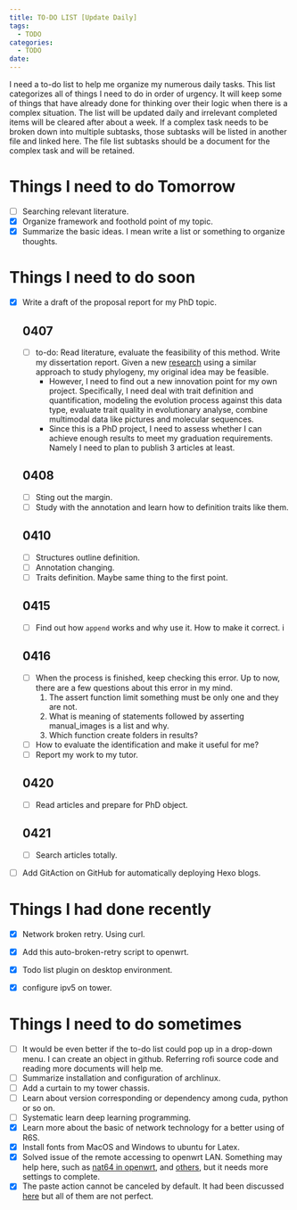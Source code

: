 ```yaml
---
title: TO-DO LIST [Update Daily]
tags:
  - TODO
categories:
  - TODO
date: 
---
```


I need a to-do list to help me organize my numerous daily tasks. This list categorizes all of things  I need to do in order of urgency. It will keep some of things that have already done for thinking over their logic when there is a complex situation. The list will be updated daily and irrelevant completed items will be cleared after about a week. If a complex task needs to be broken down into multiple subtasks, those subtasks will be listed in another file and linked here. The file list subtasks should be a document for the complex task and will be retained.

# Things I need to do **Tomorrow**
- [ ] Searching relevant literature.
- [x] Organize framework and foothold point of my topic.
- [x] Summarize the basic ideas. I mean write a list or something to organize thoughts.

# Things I need to do soon 
- [x] Write a draft of the proposal report for my PhD topic.
	 ## 0407
	 - [ ] to-do: Read literature, evaluate the feasibility of this method. Write my dissertation report. 
		Given a new [research](https://doi.org/10.1016/j.pld.2022.11.001) using a similar approach to study phylogeny, my original idea may be feasible. 
		- However, I need to find out a new innovation point for my own project. Specifically, I need deal with trait definition and quantification, modeling the evolution process against this data type, evaluate trait quality in evolutionary analyse, combine multimodal data like pictures and molecular sequences. 
		- Since this is a PhD project, I need to assess whether I can achieve enough results to meet my graduation requirements. Namely I need to plan to publish 3 articles at least.
	
	 ## 0408
	- [ ] Sting out the margin.
	- [ ] Study with the annotation and learn how to definition traits like them.
	
	 ## 0410
	- [ ] Structures outline definition.
	- [ ] Annotation changing.
	- [ ] Traits definition. Maybe same thing to the first point.
	
	 ## 0415
	- [ ] Find out how `append` works and why use it. How to make it correct. i
	
	 ## 0416
	- [ ] When the process is finished, keep checking this error. Up to now, there are a few questions about this error in my mind. 
		1. The assert function limit something must be only one and they are not.
		2. What is meaning of statements followed by asserting manual_images is a list and why. 
		3. Which function create folders in results?
	- [ ] How to evaluate the identification and make it useful for me?
	- [ ] Report my work to my tutor.
	
	 ## 0420
	- [ ] Read articles and prepare for PhD object.
	
	 ## 0421
	- [ ] Search articles totally.

- [ ] Add GitAction on GitHub for automatically deploying Hexo blogs.


# Things I had done recently 
- [x] Network broken retry. Using curl.
- [x] Add this auto-broken-retry script to openwrt.
- [x] Todo list plugin on desktop environment. 
- [x] configure ipv5 on tower.


# Things I need to do sometimes
- [ ] It would be even better if the to-do list could pop up in a drop-down menu. I can create an object in github. Referring rofi source code and reading more documents will help me.
- [ ] Summarize installation and configuration of archlinux.
- [ ] Add a curtain to my tower chassis.
- [ ] Learn about version corresponding or dependency among cuda, python or so on.
- [ ] Systematic learn deep learning programming.
- [x] Learn more about the basic of network technology for a better using of R6S.
- [x] Install fonts from MacOS and Windows to ubuntu for Latex.
- [x] Solved issue of the remote accessing to openwrt LAN. Something may help here, such as [nat64 in openwrt](https://openwrt.org/docs/guide-user/network/ipv6/nat64), and [others](https://blog.csdn.net/qq_29688717/article/details/129506914), but it needs more settings to complete.
- [x] The paste action cannot be canceled by default. It had been discussed  [here](https://github.com/erebe/greenclip/issues/27) but all of them are not perfect.
